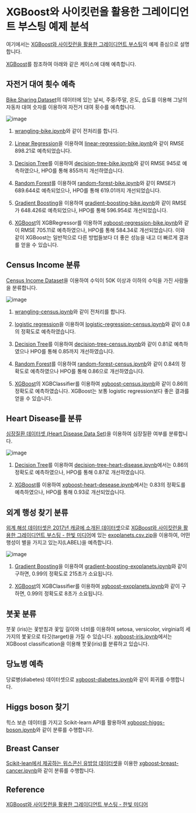# XGBoost와 사이킷런을 활용한 그레이디언트 부스팅 예제 분석

여기에서는 [XGBoost와 사이킷런을 활용한 그레이디언트 부스팅](https://github.com/gilbutITbook/080263)의 예제 중심으로 설명합니다. 

[XGBoost](https://github.com/kyopark2014/ML-Algorithms/blob/main/xgboost.md)를 참조하여 아래와 같은 케이스에 대해 예측합니다.

## 자전거 대여 횟수 예측

[Bike Sharing Dataset](https://archive.ics.uci.edu/ml/datasets/bike+sharing+dataset)의 데이터에 있는 날씨, 주중/주말, 온도, 습도를 이용해 그날의 자동차 대여 숫자를 이용하여 자전거 대여 횟수를 예측합니다.  

![image](https://user-images.githubusercontent.com/52392004/194688735-fc3c810e-a53b-4d2e-8e9a-ac226a4a60ac.png)


1) [wrangling-bike.ipynb](https://github.com/kyopark2014/ML-Algorithms/blob/main/xgboost/src/wrangling-bike.ipynb)와 같이 전처리를 합니다. 

2) [Linear Regression](https://github.com/kyopark2014/ML-Algorithms/blob/main/linear-regression.md)을 이용하여 [linear-regression-bike.ipynb](https://github.com/kyopark2014/ML-Algorithms/blob/main/xgboost/src/linear-regression-bike.ipynb)와 같이 RMSE 898.21로 예측되었습니다. 

3) [Decision Tree](https://github.com/kyopark2014/ML-Algorithms/blob/main/decision-tree.md)를 이용하여 [decision-tree-bike.ipynb](https://github.com/kyopark2014/ML-Algorithms/blob/main/xgboost/src/decision-tree-bike.ipynb)와 같이 RMSE 945로 예측하였으나, HPO를 통해 855까지 개선하였습니다. 

4) [Random Forest](https://github.com/kyopark2014/ML-Algorithms/blob/main/random-forest.md)를 이용하여 [random-forest-bike.ipynb](https://github.com/kyopark2014/ML-Algorithms/blob/main/xgboost/src/random-forest-bike.ipynb)와 같이 RMSE가 689.644로 예측되었으나, HPO를 통해 619.01까지 개선되었습니다. 

5) [Gradient Boosting](https://github.com/kyopark2014/ML-Algorithms/blob/main/boosting.md#gradient-boosting)을 이용하여 [gradient-boosting-bike.ipynb](https://github.com/kyopark2014/ML-Algorithms/blob/main/xgboost/src/gradient-boosting-bike.ipynb)와 같이 RMSE가 648.426로 예측되었으나, HPO를 통해 596.954로 개선되었습니다. 

6) [XGBoost](https://github.com/kyopark2014/ML-Algorithms/blob/main/xgboost.md)의 XGBRegressor를 이용하여 [xgboost-regression-bike.ipynb](https://github.com/kyopark2014/ML-Algorithms/blob/main/xgboost/src/xgboost-regression-bike.ipynb)와 같이 RMSE 705.11로 예측하였으나, HPO를 통해 584.34로 개선되었습니다. 이와 같이 XGBoost는 일반적으로 다른 방법들보다 더 좋은 성능을 내고 더 빠르게 결과를 얻을 수 있습니다. 




## Census Income 분류

[Census Income Dataset](https://archive.ics.uci.edu/ml/datasets/Adult)을 이용하여 수익이 50K 이상과 이하의 수익을 가진 사람들을 분류합니다.

![image](https://user-images.githubusercontent.com/52392004/194688739-66d5a6e5-a211-4db0-8bc2-044b6a25d5ee.png)

1) [wrangling-census.ipynb](https://github.com/kyopark2014/ML-Algorithms/blob/main/xgboost/src/wrangling-census.ipynb)와 같이 전처리를 합니다. 

2) [logistic regression](https://github.com/kyopark2014/ML-Algorithms/blob/main/logistic-regression.md)을 이용하여 [logistic-regression-census.ipynb](https://github.com/kyopark2014/ML-Algorithms/blob/main/xgboost/src/logistic-regression-census.ipynb)와 같이 0.8의 정확도로 예측하였습니다. 

3) [Decision Tree](https://github.com/kyopark2014/ML-Algorithms/blob/main/decision-tree.md)를 이용하여 [decision-tree-census.ipynb](https://github.com/kyopark2014/ML-Algorithms/blob/main/xgboost/src/decision-tree-census.ipynb)와 같이 0.81로 예측하였으나 HPO를 통해 0.85까지 개선하였습니다. 

4) [Random Forest](https://github.com/kyopark2014/ML-Algorithms/blob/main/random-forest.md)를 이용하여 [random-forest-census.ipynb](https://github.com/kyopark2014/ML-Algorithms/blob/main/xgboost/src/random-forest-census.ipynb)와 같이 0.84의 정확도로 예측하였으나 HPO를 통해 0.86으로 개선하였습니다.

5) [XGBoost](https://github.com/kyopark2014/ML-Algorithms/blob/main/xgboost.md)의 XGBClassifier를 이용하여 [xgboost-census.ipynb](https://github.com/kyopark2014/ML-Algorithms/blob/main/xgboost/src/xgboost-census.ipynb)와 같이 0.86의 정확도로 예측하였습니다. XGBoost는 보통 logistic regression보다 좋은 결과를 얻을 수 있습니다. 


## Heart Disease를 분류

[심장질환 데이터셋 (Heart Disease Data Set)](https://archive.ics.uci.edu/ml/datasets/heart+Disease)을 이용하여 심장질환 여부를 분류합니다. 

![image](https://user-images.githubusercontent.com/52392004/194788662-5456298d-3adf-44db-b28d-c2a681b1ce45.png)

1) [Decision Tree](https://github.com/kyopark2014/ML-Algorithms/blob/main/decision-tree.md)를 이용하여 [decision-tree-heart-disease.ipynb](https://github.com/kyopark2014/ML-Algorithms/blob/main/xgboost/src/decision-tree-heart-disease.ipynb)에서는 0.86의 정확도로 예측하였으나, HPO를 통해 0.87로 개선하였습니다. 

2) [XGBoost]()를 이용하여 [xgboost-heart-desease.ipynb](https://github.com/kyopark2014/ML-Algorithms/blob/main/xgboost/src/xgboost-heart-desease.ipynb)에서는 0.83의 정확도를 예측하였으나, HPO를 통해 0.93로 개선되었습니다. 

## 외계 행성 찾기 분류

[외계 해성 데이터셋은 2017년 캐글에 소개된 데이터셋](https://www.kaggle.com/datasets/keplersmachines/kepler-labelled-time-series-data)으로 [XGBoost와 사이킷런을 활용한 그레이디언트 부스팅 - 한빛 미디어](https://github.com/rickiepark/handson-gb)에 있는 [exoplanets.csv.zip](https://raw.githubusercontent.com/rickiepark/handson-gb/main/Chapter04/exoplanets.csv.zip)을 이용하여, 어떤 행성이 별을 가지고 있는지(LABEL)을 예측합니다. 

![image](https://user-images.githubusercontent.com/52392004/194874087-721d62ee-bd62-4daf-901f-42b1576328d0.png)


1) [Gradient Boosting](https://github.com/kyopark2014/ML-Algorithms/blob/main/boosting.md#gradient-boosting)을 이용하여 [gradient-boosting-exoplanets.ipynb](https://github.com/kyopark2014/ML-Algorithms/blob/main/xgboost/src/gradient-boosting-exoplanets.ipynb)와 같이 구하면, 0.99의 정확도로 215초가 소요됩니다.

2) [XGBoost](https://github.com/kyopark2014/ML-Algorithms/blob/main/xgboost.md)의 XGBClassifier를 이용하여 [xgboost-exoplanets.ipynb](https://github.com/kyopark2014/ML-Algorithms/blob/main/xgboost/src/xgboost-exoplanets.ipynb)와 같이 구하면, 0.99의 정확도로 8초가 소요됩니다.


## 붓꽃 분류

붓꽃 (iris)는 꽃받침과 꽃잎 길이와 너비를 이용하여 setosa, versicolor, virginia의 세가지의 붗꽃으로 타깃(target)을 가질 수 있습니다. [xgboost-iris.ipynb](https://github.com/kyopark2014/ML-Algorithms/blob/main/xgboost/src/xgboost-iris.ipynb)에서는 XGBoost classification을 이용해 붓꽃(iris)를 분류하고 있습니다. 


## 당뇨병 예측

당료병(diabetes) 데이터셋으로 [xgboost-diabetes.ipynb](https://github.com/kyopark2014/ML-Algorithms/blob/main/xgboost/src/xgboost-diabetes.ipynb)와 같이 회귀를 수행합니다. 
  
## Higgs boson 찾기

힉스 보손 데이터를 가지고 Scikit-learn API를 활용하여 [xgboost-higgs-boson.ipynb](https://github.com/kyopark2014/ML-Algorithms/blob/main/xgboost/src/xgboost-higgs-boson.ipynb)와 같이 분류를 수행합니다. 

## Breast Canser

[Scikit-lean에서 제공하는 위스콘신 유방암 데이터셋](https://scikit-learn.org/stable/modules/generated/sklearn.datasets.load_breast_cancer.html)을 이용한 [xgboost-breast-cancer.ipynb](https://github.com/kyopark2014/ML-Algorithms/blob/main/xgboost/src/xgboost-breast-cancer.ipynb)와 같이 분류를 수행합니다. 






## Reference 

[XGBoost와 사이킷런을 활용한 그레이디언트 부스팅 - 한빛 미디어](https://github.com/rickiepark/handson-gb)
